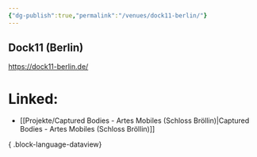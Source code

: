 ```yaml
---
{"dg-publish":true,"permalink":"/venues/dock11-berlin/"}
---
```


## Dock11 (Berlin)
https://dock11-berlin.de/
# Linked:
- [[Projekte/Captured Bodies - Artes Mobiles (Schloss Bröllin)\|Captured Bodies - Artes Mobiles (Schloss Bröllin)]]

{ .block-language-dataview}
